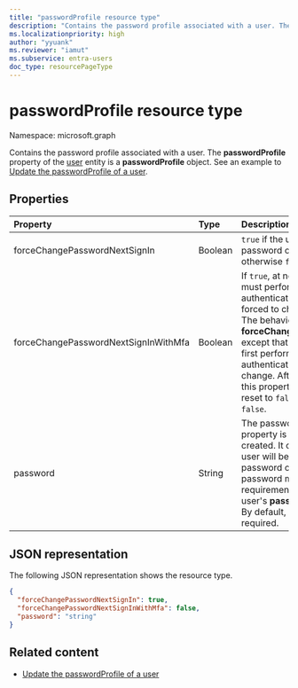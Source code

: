 ```yaml
---
title: "passwordProfile resource type"
description: "Contains the password profile associated with a user. The **passwordProfile** property of the user entity is a **passwordProfile** object."
ms.localizationpriority: high
author: "yyuank"
ms.reviewer: "iamut"
ms.subservice: entra-users
doc_type: resourcePageType
---
```


# passwordProfile resource type

Namespace: microsoft.graph

Contains the password profile associated with a user. The **passwordProfile** property of the [user](user.md) entity is a **passwordProfile** object. See an example to [Update the passwordProfile of a user](../api/user-update.md#example-3-update-the-passwordprofile-of-a-user-and-reset-their-password).


## Properties
| Property       | Type    |Description|
|:---------------|:--------|:----------|
|forceChangePasswordNextSignIn|Boolean| `true` if the user must change their password on the next sign-in; otherwise `false`.|
|forceChangePasswordNextSignInWithMfa|Boolean| If `true`, at next sign-in, the user must perform a multifactor authentication (MFA) before being forced to change their password. The behavior is identical to **forceChangePasswordNextSignIn** except that the user is required to first perform a multifactor authentication before password change. After a password change, this property will be automatically reset to `false`. If not set, default is `false`. |
|password|String|The password for the user. This property is required when a user is created. It can be updated, but the user will be required to change the password on the next sign-in. The password must satisfy minimum requirements as specified by the user's **passwordPolicies** property. By default, a strong password is required.|

## JSON representation

The following JSON representation shows the resource type.

<!-- {
  "blockType": "resource",
  "optionalProperties": [

  ],
  "@odata.type": "microsoft.graph.passwordProfile"
}-->

```json
{
  "forceChangePasswordNextSignIn": true,
  "forceChangePasswordNextSignInWithMfa": false,
  "password": "string"
}

```

## Related content

- [Update the passwordProfile of a user](../api/user-update.md#example-3-update-the-passwordprofile-of-a-user-and-reset-their-password)
